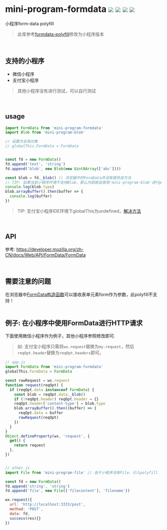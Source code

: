 # mini-program-formdata ![](https://badgen.net/npm/v/mini-program-formdata)  ![](https://badgen.net/npm/types/mini-program-formdata) ![](https://badgen.net/npm/dt/mini-program-formdata) ![](https://badgen.net/badge/language/typescript/blue)

小程序form-data polyfill
> 此库参考[formdata-polyfill](https://github.com/jimmywarting/FormData)修改为小程序版本  

<br/>

## 支持的小程序
- 微信小程序
- 支付宝小程序
> 其他小程序没有进行测试，可以自行测试  

<br/>

## usage
```js
import FormData from 'mini-program-formdata'
import Blob from 'mini-program-blob'

// 设置为全局对象
// globalThis.FormData = FormData


const fd = new FormData()
fd.append('text', 'string')
fd.append('blob', new Blob(new Uint8Array(['abc'])))

const blob = fd._blob() // 浏览器中的FormData并没有提供该方法
// TIP: 如果当前小程序环境不支持Blob，那么内部就会使用'mini-program-blob'进行polyfill
console.log(blob.type)
blob.arrayBuffer().then(buffer => {
  console.log(buffer)
})

```
> TIP: 支付宝小程序IDE环境下globalThis为undefined，[解决方法](https://github.com/zyrong/mini-program-polyfill/issues/1)  

<br/>

## API
参考: https://developer.mozilla.org/zh-CN/docs/Web/API/FormData/FormData  

<br/>

## 需要注意的问题
在浏览器中[FormData构造函数](https://developer.mozilla.org/zh-CN/docs/Web/API/FormData/FormData)可以接收表单元素form作为参数，此polyfill不支持！  
<br/>

## 例子: 在小程序中使用FormData进行HTTP请求
下面使用微信小程序作为例子，其他小程序参照修改即可.
> 如: 支付宝小程序只需将`wx.request`替换为`my.request`，然后`reqOpt.header`替换为`reqOpt.headers`即可。  

```js
// app.js
import FormData from 'mini-program-formdata'
globalThis.FormData = FormData

const rawRequest = wx.request
function request(reqOpt) {
  if (reqOpt.data instanceof FormData) {
    const blob = reqOpt.data._blob()
    if (!reqOpt.header) reqOpt.header = {}
    reqOpt.header['content-type'] = blob.type
    blob.arrayBuffer().then((buffer) => {
      reqOpt.data = buffer
      rawRequest(reqOpt)
    })
  }
}
Object.defineProperty(wx, 'request', {
  get() {
    return request
  },
})


// other.js
import File from 'mini-program-file' // 由于小程序没有File，引入polyfill

const fd = new FormData()
fd.append('string', 'string')
fd.append('file', new File(['filecontent'], 'filename'))

wx.request({
  url: 'http://localhost:3333/post',
  method: 'POST',
  data: fd,
  success(res){}
})
```  
<br/>
